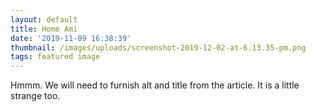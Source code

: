 ```yaml
---
layout: default
title: Home Ami
date: '2019-11-09 16:38:39'
thumbnail: /images/uploads/screenshot-2019-12-02-at-6.13.35-pm.png
tags: featured image
---
```

Hmmm. We will need to furnish alt and title from the article. It is a little strange too.
